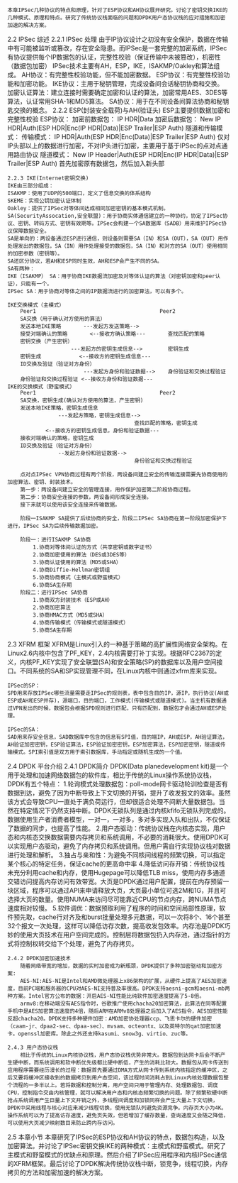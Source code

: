 	本章IPSec几种协议的特点和原理，针对了ESP协议和AH协议展开研究。讨论了密钥交换IKE的几种模式、原理和特点。研究了传统协议栈面临的问题和DPDK用户态协议栈的应对措施和加密加速的解决方案。
2.2 IPSec 综述
	2.2.1 IPSec 处理
	由于IP协议设计之初没有安全保护，数据在传输中有可能被监听或篡改，存在安全隐患。而IPSec是一套完整的加密系统，IPSec有协议提供每个IP数据包的认证，完整性校验（保证传输中未被篡改），机密性（数据包加密）
	IPSec技术主要有AH，ESP，IKE，ISAKMP/Oakley和算法组成。
	AH协议：有完整性校验功能，但不能加密数据。
	ESP协议：有完整性校验功能和加密功能。
	IKE协议：主用于秘钥管理，完成设备间会话秘钥协商和交换。
	加密认证算法：建立连接时需要确定加密和认证的算法，加密常用AES、3DES等算法，认证常用SHA-1和MD5算法。
	SA协议：用于在不同设备间算法协商和秘钥匙交换的概念。
	2.2.2 ESP(封装安全载荷)与AH(验证头)
	ESP主要提供数据加密和完整性校验
	ESP协议：
	加密前数据包：	IP HDR|Data
	加密后数据包：	New IP HDR|Auth(ESP HDR|Enc(IP HDR|Data)|ESP Trailer|ESP Auth)
	隧道和传输模式：
	传输模式：
		IP HDR|Auth(ESP HDR|Enc(Data)|ESP Trailer|ESP Auth)
		仅对IP头部以上的数据进行加密，不对IP头进行加密，主要用于基于IPSec的点对点通用路由协议
	隧道模式：
		New IP Header|Auth(ESP HDR|Enc(IP HDR|Data)|ESP Trailer|ESP Auth)
		首先加密原有数据包，然后加入新头部

	2.2.3 IKE(Internet密钥交换)
	IKE由三部分组成：
	ISAKMP：使用了UDP的500端口，定义了信息交换的体系结构
	SKEME：实现公钥加密认证体制
	Oakley：提供了IPSec对等体间达成相同加密密钥的基本模式机制。
	SA(SecurityAssocation,安全联盟)：用于协商实体通信建立的一种协约，协定了IPSec协议、密钥、转码方式、密钥有效期等。IPSec会构建一个SA数据库（SADB）用来维护IPSec协议保障数据安全。
	SA是单向的：两设备通过ESP进行通信，则设备则需要SA（IN）和SA（OUT），SA（OUT）用作处理发出的数据包，SA（IN）用作处理接受的数据包，SA（IN）和对方的SA（OUT）使用相同的加密参数（密钥等）。
	SA还区分协议，若AH和ESP同时生效，AH和ESP会产生不同的SA。
	SA有两种：
	IKE（ISAKMP） SA：用于协商IKE数据流加密及对等体认证的算法（对密钥加密和peer认证），只能有一个。
	IPSec SA：用于协商对等体之间的IP数据流进行的加密算法，可以有多个。

	IKE交换模式（主模式）
		Peer1										Peer2
		SA交换（用于确认对方使用的算法）
		发送本地IKE策略		---发起方发送策略-->	
		接受对端确认的策略		<--接收方确认策略---		查找匹配的策略
		密钥交换（产生密钥）
						---发起方的密钥生成信息-->		密钥生成
		密钥生成			<--接收方的密钥生成信息---
		ID交换及验证（验证对方身份）
							---发起方身份和验证数据-->	身份验证和交换过程验证
		身份验证和交换过程验证	<--接收方身份和验证数据---
	IKE的交换模式（野蛮模式）
		Peer1										Peer2
		SA交换，密钥生成(确认对方使用的算法，产生密钥)
		发送本地IKE策略，密钥生成信息
					---发起方策略，密钥生成信息-->
											查找匹配的策略，密钥生成
				<--接收方的密钥生成信息，身份和验证数据---
		接收对端确认的策略，密钥生成
		ID交换及验证（验证对方身份）
					--发起方身份和验证数据-->
											身份验证和交换过程验证

		点对点IPSec VPN协商过程有两个阶段，两设备间建立安全的传输连接需要先协商使用的加密算法、密钥、封装技术。
		第一步：两设备间建立安全的管理连接，用作保护加密第二阶段协商过程。
		第二步：协商安全连接的参数，两设备间形成安全连接。
		接下来就可以使用该安全连接来传输数据。

		阶段一ISAKMP SA提供了后续协商的安全，阶段二IPSec SA协商在第一阶段加密保护下进行，IPSec SA为后续传输数据加密。

		阶段一：进行ISAKMP SA协商
			1.协商对等体间认证的方式（共享密钥或数字证书）
			2.协商加密使用的算法（DES或3DES等）
			3.协商认证使用的算法（MD5或SHA）
			4.协商Diffie-Hellman密钥组
			5.协商协商模式（主模式或野蛮模式）
			6.协商SA生存期
		阶段二：进行IPSec SA协商
			1.协商双方封装技术（ESP或AH）
			2.协商加密算法
			3.协商HMAC方式（MD5或SHA）
			4.协商传输模式（传输模式或隧道模式）
			5.协商SA生存期

2.3 XFRM 框架
	XFRM是Linux引入的一种基于策略的高扩展性网络安全架构。在Linux2.6内核中包含了PF_KEY，2.4内核需要打补丁实现。根据RFC2367的定义，内核PF_KEY实现了安全联盟(SA)和安全策略(SP)的数据库以及用户空间接口。不同系统的SA和SP实现管理不同，在Linux内核中则通过xfrm库来实现。

	IPSec的SP：
	SPD用来存放IPSec哪些流量需要走IPSec的规则表，表中包含目的IP，源IP，执行协议(AH或ESP或AH和ESP并存)，源端口，目的端口，工作模式(传输模式或隧道模式)。当主机有数据通过VPN发出的时候，数据包会根据SPD规则进行匹配，只有匹配到，数据包才会通过AH或ESP处理。

	IPSec的SA：
	SAD用来存安全信息，SAD数据库中包含的信息有SPI值，目的端IP，AH或ESP，AH验证算法，AH验证加密密钥，ESP验证算法，ESP验证加密密钥，ESP加密算法，ESP加密密钥，隧道或传输模式。SPI索引值是双方用于索引数据库，手动指定或随机生成的一个值。

2.4 DPDK 平台介绍
	2.4.1 DPDK简介
		DPDK(Data planedevelopment kit)是一个用于处理和加速网络数据包的软件库，相比于传统的Linux操作系统协议栈，DPDK有五个特点：
		1.轮询模式处理数据包：poll-mode网卡驱动轮训检查是否有数据到达，避免了因为中断导致上下文切换的开销，提升了收发报文的效率。虽然该方式会导致CPU一直处于满负荷运行，但却很适合处理不间断大量数据包。当然在特定情况下仍然支持中断。DPDK无锁队列是通过内核kfifo无锁队列完成的。数据使用生产者消费者模型，一对一，一对多，多对多实现入队和出队，不仅保证了数据的同步，也提高了性能。
		2.用户态驱动：传统协议栈在内核态实现，用户态和内核态交换数据需要内存拷贝和系统调用，不必要的消耗很大。使用DPDK可以实现用户态驱动，避免了内存拷贝和系统调用。但用户需自行实现协议栈对数据进行处理和解析。
		3.独占与亲和性：为避免不同核间线程的频繁切换，可以指定某个核心的特定任务，保证cache的更高命中率
		4.降低访问存开销：传统协议栈未充分利用cache和内存，使用Hugepage可以降低TLB miss，使用内存多通道交错访问提高内存访问有效带宽。大页是DPDK通过用户配置，提前在内存预留一块区域，程序可以通过API来申请释放大页，大页最小单位可选2M和1G，并且可选择大页的数量。使用NUMA来访问尽可能靠近CPU的节点内存，跨NUMA节点速度相对较慢。
		5.软件调优：数据预取利用了程序的时间和空间局部性原理，软件预先取，cache行对齐及和burst批量处理多元数据，可以一次将8个、16个甚至32个报文一次处理，这样可以降低访存次数，提高收发包效率。内存池是DPDK巧妙的使用大页技术在用户空间完成的。控制层将数据包扔入内存池，通过指针的方式将控制权转交给下个处理，避免了内存拷贝。

	2.4.2 DPDK加密加速技术
		随着网络带宽的增加，数据的实时加密成为新瓶颈，DPDK提供了多种加密驱动和加密方案:
		AES-NI:AES-NI是Intel和AMD微处理器上x86架构的扩展，从硬件上提高了AES加密速度，目前PC端和服务器的CPU对AES-NI支持普及率很高。DPDK支持aesni-gcm和aesni-mb两种方案。Intel官方公布的数据：开启AES-NI性能比纯软件加密速度提高了5-8倍。
		armv8:在移动端没有AES指令时，谷歌推广使用chacha20加密算法，此算法在同等配置手机中是AES加密算法速度的4倍，随后ARM在ARMv8处理器之后加入了AES指令，AES加密性能反超chacha20。DPDK支持多种硬件加密：AMD加密协处理器ccp、飞思卡尔的硬件加密（caam-jr、dpaa2-sec、dpaa-sec）、mvsam、octeontx、以及英特尔的qat加密加速卡。openssl加密库。除此之外还支持kasumi、snow3g、virtio、zuc等。

	2.4.3 用户态协议栈
		相比于传统的Linux内核协议栈，用户态协议栈优势非常大。数据包到达网卡后会不断产生硬中断，而系统调用和软中断优先级都比硬中断低，产生的消耗比较大。数据包从网卡传送到应用程序需要经历漫长的过程：数据首先要通过DMA方式从网卡传到系统内核指定的缓冲区，之后又要将缓冲区接收到的数据拷贝到用户态空间，该过程时间消耗占到Linux内核处理数据包整个流程的一多半以上。若将数据和控制分离，用户空间只用于管理内存、处理数据包、调度CPU，控制指令交由内核管理，就可以解决用户态和内核态频繁切换的问题。除了频繁软硬中断抢占系统调用产生巨量上下文开销之外，多线程间调度和加锁同样会产生大量上下文切换，DPDK中采用线程与核心对应来减少线程切换，使用无锁队列避免资源竞争。内存页大小为4K。操作系统可以为了提高访存速度，避免页失效，但若增加了缓存数量，查询速度又会随之降低，可以使用大页减少映射数目来防止跨内存访问。
2.5 本章小节
	本章研究了IPSec的ESP协议和AH协议的特点，数据包构造，以及加密算法。并讨论了IPSec密钥交换IKE的两种模式：主模式和野蛮模式。研究了主模式和野蛮模式的优缺点和原理。然后介绍了IPSec应用程序和内核IPSec通信的XFRM框架。最后讨论了DPDK解决传统协议栈中断，锁竞争，线程切换，内存拷贝的方法和加密加速的解决方案。
